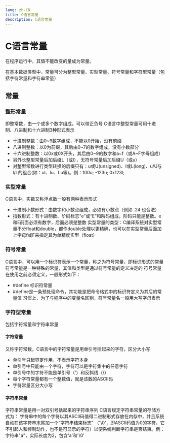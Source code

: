 ```yaml
---
lang: zh-CN
title: C语言常量
description: C语言常量
---
```


# C语言常量
在程序运行中，其值不能改变的量成为常量。

在基本数据类型中，常量可分为整型常量、实型常量、符号常量和字符型常量（包括字符常量和字符串常量）

## 常量
### 整形常量
即整常数，由一个或多个数字组成，可以带正负号
C语言中整型常量可用十进制、八进制和十六进制3种形式表示
- 十进制整数：由0~9数字组成，不能以0开始，没有前缀
- 八进制整数：以0为前缀，其后由0~7的数字组成，没有小数部分
- 十六进制整数：以0x或0X开头，其后由0~9的数字和a~f（或A~F字母组成）
- 另外长整型常量后加后缀L（或l），无符号常量后加后缀U（或u）
- 对整型常数进行类型转换的后缀只有：u或U(unsigned)、l或L(long)、u/U与l/L的组合(如：ul、lu、Lu等)。例：100u; -123u; 0x123l;
### 实型常量
C语言中，实数又称浮点数一般有两种表示形式
- 十进制小数形式：由数字和小数点组成，必须有小数点（例如 .24 也合法）
- 指数形式：有十进制数、阶码标志“e”或“E”和阶码组成，阶码只能是整数。e和E前面必须有数字，后面必须是整数
实型常量的类型：C编译系统对实型常量不分float和double，都作double处理以更精确，也可以在实型常量后面加上字母f或F来指定其为单精度实型（float）
### 符号常量
C语言中，可以用一个标识符表示一个常量，称之为符号常量，即标识形式的常量
符号常量是一种特殊的常量，其值和类型是通过符号常量的定义决定的
符号常量在使用之前必须定义，一般形式如下：
- #define 标识符常量
- #define是一条预处理命令，其功能是把命令格式中的标识符定义为其后的常量值
习惯上，为了与程序中的变量名区别，符号常量名一般用大写字母表示
### 字符型常量
包括字符常量和字符串常量
#### 字符常量
又称字符常数，C语言中的字符常量是用单引号括起来的字符，区分大小写
- 单引号只起界定作用，不表示字符本身
- 单引号中只能由一个字符，字符可以是字符集中的任意字符
- 单引号中的字符不能是单引号（'）和反斜线（\）
- 每个字符常量都有一个整数值，就是该数的ASCII码
- 字符常量区分大小写
#### 字符串常量
字符串常量是用一对双引号括起来的字符串序列
C语言规定字符串常量的存储方式为：
字符串中的每个字符以其ASCII码值得二进制形式存放在内存中，并且系统自动在该字符串末尾加一个“字符串结束标志”
（'\0'，即ASCII码值为0的字符，它不引起人和控制动作，也不是可显示的字符）以便系统判断字符串是否结束。例：字符串"a"，实际长度为2，包含'a'和'\0'